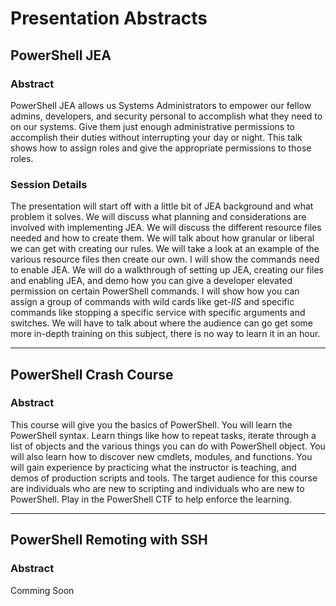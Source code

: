 # Presentation Abstracts

## PowerShell JEA  

### Abstract  

PowerShell JEA allows us Systems Administrators to empower our fellow admins, developers, and security personal to accomplish what they need to on our systems. Give them just enough administrative permissions to accomplish their duties without interrupting your day or night. This talk shows how to assign roles and give the appropriate permissions to those roles.  

### Session Details

The presentation will start off with a little bit of JEA background and what problem it solves. We will discuss what planning and considerations are involved with implementing JEA. We will discuss the different resource files needed and how to create them. We will talk about how granular or liberal we can get with creating our rules. We will take a look at an example of the various resource files then create our own. I will show the commands need to enable JEA. We will do a walkthrough of setting up JEA, creating our files and enabling JEA, and demo how you can give a developer elevated permission on certain PowerShell commands. I will show how you can assign a group of commands with wild cards like get-*IIS* and specific commands like stopping a specific service with specific arguments and switches. We will have to talk about where the audience can go get some more in-depth training on this subject, there is no way to learn it in an hour.
___

## PowerShell Crash Course  

### Abstract  

This course will give you the basics of PowerShell. You will learn the PowerShell syntax. Learn things like how to repeat tasks, iterate through a list of objects and the various things you can do with PowerShell object. You will also learn how to discover new cmdlets, modules, and functions. You will gain experience by practicing what the instructor is teaching, and demos of production scripts and tools. The target audience for this course are individuals who are new to scripting and individuals who are new to PowerShell.  Play in the PowerShell CTF to help enforce the learning.  
___  

## PowerShell Remoting with SSH  

### Abstract  

Comming Soon